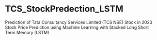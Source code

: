 # TCS_StockPredection_LSTM
Prediction of Tata Consultancy Services Limited (TCS NSE) Stock in 2023 Stock Price Prediction using Machine Learning with Stacked Long Short Term Memory (LSTM)  
